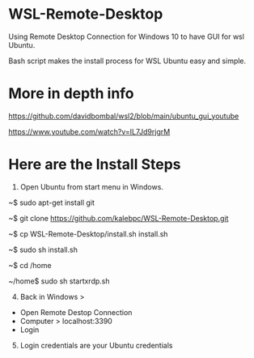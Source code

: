 # WSL-Remote-Desktop

Using Remote Desktop Connection for Windows 10 to have GUI for wsl Ubuntu. 

Bash script makes the install process for WSL Ubuntu easy and simple.

# More in depth info

https://github.com/davidbombal/wsl2/blob/main/ubuntu_gui_youtube

https://www.youtube.com/watch?v=IL7Jd9rjgrM

# Here are the Install Steps

1. Open Ubuntu from start menu in Windows.

~$ sudo apt-get install git

~$ git clone https://github.com/kalebpc/WSL-Remote-Desktop.git

~$ cp WSL-Remote-Desktop/install.sh install.sh

~$ sudo sh install.sh

~$ cd /home

~/home$ sudo sh startxrdp.sh

4. Back in Windows >
- Open Remote Destop Connection
- Computer > localhost:3390
- Login

5. Login credentials are your Ubuntu credentials
